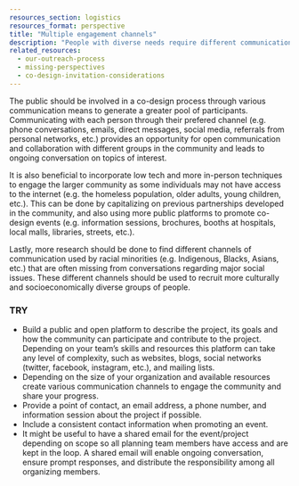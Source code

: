 ```yaml
---
resources_section: logistics
resources_format: perspective
title: "Multiple engagement channels"
description: "People with diverse needs require different communication channels to be engaged."
related_resources:
  - our-outreach-process
  - missing-perspectives
  - co-design-invitation-considerations
---
```


The public should be involved in a co-design process through various communication means to generate a greater pool of participants. Communicating with each person through their prefered channel (e.g. phone conversations, emails, direct messages, social media, referrals from personal networks, etc.) provides an opportunity for open communication and collaboration with different groups in the community and leads to ongoing conversation on topics of interest. 


It is also beneficial to incorporate low tech and more in-person techniques to engage the larger community as some individuals may not have access to the internet (e.g. the homeless population, older adults, young children, etc.). This can be done by capitalizing on previous partnerships developed in the community, and also using more public platforms to promote co-design events (e.g. information sessions, brochures, booths at hospitals, local malls, libraries, streets, etc.). 


Lastly, more research should be done to find different channels of communication used by racial minorities (e.g. Indigenous, Blacks, Asians, etc.)  that are often missing from conversations regarding major social issues. These different channels should be used to recruit more culturally and socioeconomically diverse groups of people. 

### TRY

- Build a public and open platform to describe the project, its goals and how the community can participate and contribute to the project. Depending on your team’s skills and resources this platform can take any level of complexity, such as websites, blogs, social networks (twitter, facebook, instagram, etc.), and mailing lists.
- Depending on the size of your organization and available resources create various communication channels to engage the community and share your progress.
- Provide a point of contact, an email address, a phone number, and information session about the project if possible.
- Include a consistent contact information when promoting an event. 
- It might be useful to have a shared email for the event/project depending on scope so all planning team members have access and are kept in the loop. A shared email will enable ongoing conversation, ensure prompt responses, and distribute the responsibility among all organizing members.